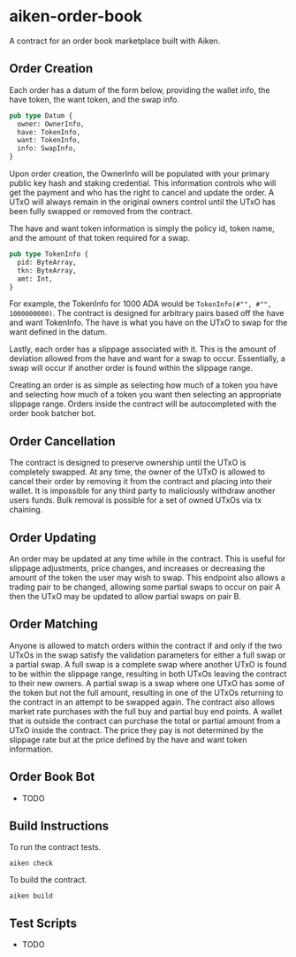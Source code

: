 # aiken-order-book

A contract for an order book marketplace built with Aiken.

## Order Creation

Each order has a datum of the form below, providing the wallet info, the have token, the want token, and the swap info.

```rust
pub type Datum {
  owner: OwnerInfo,
  have: TokenInfo,
  want: TokenInfo,
  info: SwapInfo,
}
```

Upon order creation, the OwnerInfo will be populated with your primary public key hash and staking credential. This information controls who will get the payment and who has the right to cancel and update the order. A UTxO will always remain in the original owners control until the UTxO has been fully swapped or removed from the contract.

The have and want token information is simply the policy id, token name, and the amount of that token required for a swap.

```rust
pub type TokenInfo {
  pid: ByteArray,
  tkn: ByteArray,
  amt: Int,
}
```

For example, the TokenInfo for 1000 ADA would be ```TokenInfo(#"", #"", 1000000000)```. The contract is designed for arbitrary pairs based off the have and want TokenInfo. The have is what you have on the UTxO to swap for the want defined in the datum.

Lastly, each order has a slippage associated with it. This is the amount of deviation allowed from the have and want for a swap to occur. Essentially, a swap will occur if another order is found within the slippage range.

Creating an order is as simple as selecting how much of a token you have and selecting how much of a token you want then selecting an appropriate slippage range. Orders inside the contract will be autocompleted with the order book batcher bot.

## Order Cancellation

The contract is designed to preserve ownership until the UTxO is completely swapped. At any time, the owner of the UTxO is allowed to cancel their order by removing it from the contract and placing into their wallet. It is impossible for any third party to maliciously withdraw another users funds. Bulk removal is possible for a set of owned UTxOs via tx chaining.

## Order Updating

An order may be updated at any time while in the contract. This is useful for slippage adjustments, price changes, and increases or decreasing the amount of the token the user may wish to swap. This endpoint also allows a trading pair to be changed, allowing some partial swaps to occur on pair A then the UTxO may be updated to allow partial swaps on pair B.

## Order Matching

Anyone is allowed to match orders within the contract if and only if the two UTxOs in the swap satisfy the validation parameters for either a full swap or a partial swap. A full swap is a complete swap where another UTxO is found to be within the slippage range, resulting in both UTxOs leaving the contract to their new owners. A partial swap is a swap where one UTxO has some of the token but not the full amount, resulting in one of the UTxOs returning to the contract in an attempt to be swapped again. The contract also allows market rate purchases with the full buy and partial buy end points. A wallet that is outside the contract can purchase the total or partial amount from a UTxO inside the contract. The price they pay is not determined by the slippage rate but at the price defined by the have and want token information.

## Order Book Bot

- TODO

## Build Instructions

To run the contract tests.

```
aiken check
```

To build the contract.

```
aiken build
```

## Test Scripts

- TODO